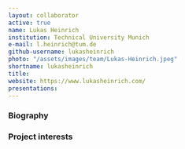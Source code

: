 ```yaml
---
layout: collaborator
active: true
name: Lukas Heinrich
institution: Technical University Munich
e-mail: l.heinrich@tum.de
github-username: lukasheinrich
photo: "/assets/images/team/Lukas-Heinrich.jpeg"
shortname: lukasheinrich
title: 
website: https://www.lukasheinrich.com/
presentations:
---
```


### Biography


### Project interests


